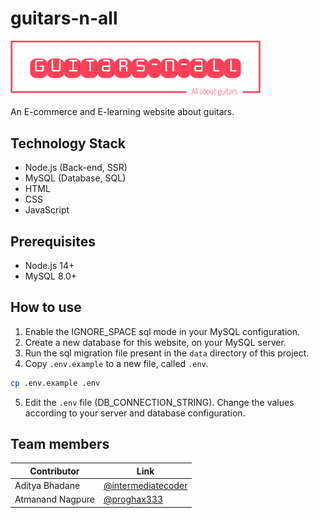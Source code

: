 # guitars-n-all

<div>
  <img width="400px" src="/data/logo-no-background.png" alt="Guitars-n-all Logo" />
</div>

An E-commerce and E-learning website about guitars.

## Technology Stack

- Node.js (Back-end, SSR)
- MySQL (Database, SQL)
- HTML
- CSS
- JavaScript

## Prerequisites

- Node.js 14+
- MySQL 8.0+

## How to use

1. Enable the IGNORE_SPACE sql mode in your MySQL configuration.
2. Create a new database for this website, on your MySQL server.
3. Run the sql migration file present in the `data` directory of this project.
4. Copy `.env.example` to a new file, called `.env`.
```bash
cp .env.example .env
```
5. Edit the `.env` file (DB_CONNECTION_STRING). Change the values according to your server and database configuration.

## Team members

|Contributor|Link|
|---|---|
|Aditya Bhadane|[@intermediatecoder](https://github.com/intermediatecoder)|
|Atmanand Nagpure|[@proghax333](https://github.com/proghax333)|
